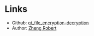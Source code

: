 # Links

<!-- DOCTOC SKIP -->

- Github: [qt_file_encryption-decryption](https://github.com/Zheng-Bote/qt_file_encryption-decryption)
- Author: [Zheng Robert](https://www.robert.hase-zheng.net)
